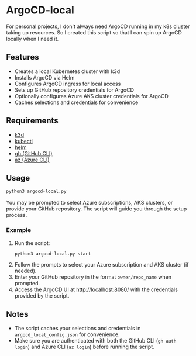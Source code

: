# ArgoCD-local

For personal projects, I don't always need ArgoCD running in my k8s cluster taking up resources. So I created this script so that I can spin up ArgoCD locally when I need it.

## Features
- Creates a local Kubernetes cluster with k3d
- Installs ArgoCD via Helm
- Configures ArgoCD ingress for local access
- Sets up GitHub repository credentials for ArgoCD
- Optionally configures Azure AKS cluster credentials for ArgoCD
- Caches selections and credentials for convenience

## Requirements
- [k3d](https://k3d.io/)
- [kubectl](https://kubernetes.io/docs/tasks/tools/)
- [helm](https://helm.sh/)
- [gh (GitHub CLI)](https://cli.github.com/)
- [az (Azure CLI)](https://docs.microsoft.com/en-us/cli/azure/install-azure-cli)

## Usage

```sh
python3 argocd-local.py
```

You may be prompted to select Azure subscriptions, AKS clusters, or provide your GitHub repository. The script will guide you through the setup process.

### Example

1. Run the script:
   ```sh
   python3 argocd-local.py start
   ```
2. Follow the prompts to select your Azure subscription and AKS cluster (if needed).
3. Enter your GitHub repository in the format `owner/repo_name` when prompted.
4. Access the ArgoCD UI at [http://localhost:8080/](http://localhost:8080/) with the credentials provided by the script.

## Notes
- The script caches your selections and credentials in `argocd_local_config.json` for convenience.
- Make sure you are authenticated with both the GitHub CLI (`gh auth login`) and Azure CLI (`az login`) before running the script.
